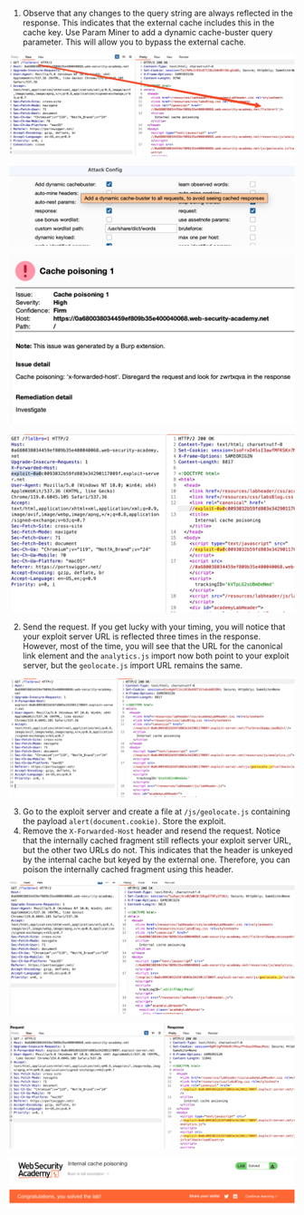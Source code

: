 

1. Observe that any changes to the query string are always reflected in the response. This indicates that the external cache includes this in the cache key. Use Param Miner to add a dynamic cache-buster query parameter. This will allow you to bypass the external cache.

![](/static/img/Pasted_image_20231118104104.png)

![](/static/img/Pasted_image_20231118104208.png)

![](/static/img/Pasted_image_20231118104408.png)

![](/static/img/Pasted_image_20231118104630.png)

2. Send the request. If you get lucky with your timing, you will notice that your exploit server URL is reflected three times in the response. However, most of the time, you will see that the URL for the canonical link element and the `analytics.js` import now both point to your exploit server, but the `geolocate.js` import URL remains the same.

![](/static/img/Pasted_image_20231118105444.png)


3. Go to the exploit server and create a file at `/js/geolocate.js` containing the payload `alert(document.cookie)`. Store the exploit.
4. Remove the `X-Forwarded-Host` header and resend the request. Notice that the internally cached fragment still reflects your exploit server URL, but the other two URLs do not. This indicates that the header is unkeyed by the internal cache but keyed by the external one. Therefore, you can poison the internally cached fragment using this header.

![](/static/img/Pasted_image_20231118105727.png)

![](/static/img/Pasted_image_20231118110952.png)

![](/static/img/Pasted_image_20231118110944.png)
